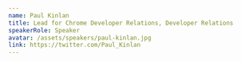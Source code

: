 ```yaml
---
name: Paul Kinlan
title: Lead for Chrome Developer Relations, Developer Relations
speakerRole: Speaker
avatar: /assets/speakers/paul-kinlan.jpg
link: https://twitter.com/Paul_Kinlan
---
```

